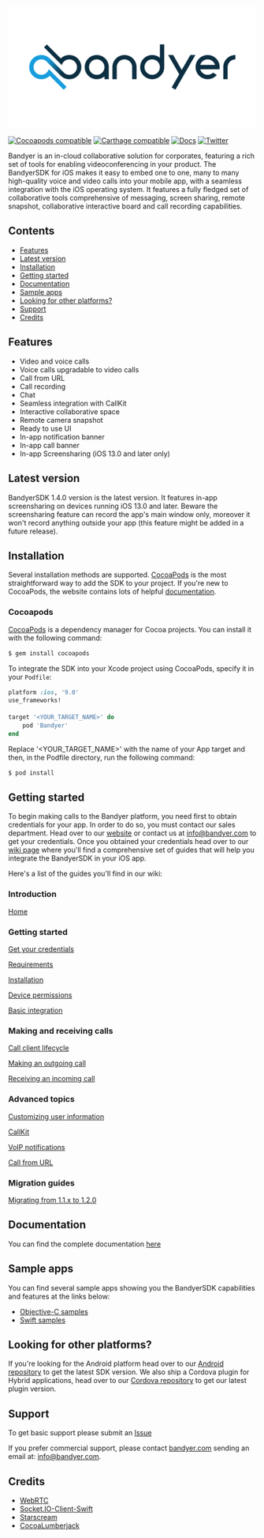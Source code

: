 <p align="center">
	<img src="img/Bandyer-logotype-white-1024x500.png" alt="Bandyer" title="Bandyer" />
</p>

[![Cocoapods compatible](https://img.shields.io/cocoapods/v/Bandyer)](https://cocoapods.org/pods/Bandyer)
[![Carthage compatible](https://img.shields.io/badge/Carthage-compatible-4BC51D.svg?style=flat)](https://github.com/Carthage/Carthage)
[![Docs](https://img.shields.io/badge/docs-current-brightgreen.svg)](https://docs.bandyer.com/Bandyer-iOS-SDK/BandyerSDK/1.4.0/index.html)
[![Twitter](https://img.shields.io/twitter/url/http/shields.io.svg?style=social&logo=twitter)](https://twitter.com/intent/follow?screen_name=bandyersrl)

Bandyer is an in-cloud collaborative solution for corporates, featuring a rich set of tools for enabling videoconferencing in your product. The BandyerSDK for iOS makes it easy to embed one to one, many to many high-quality voice and video calls into your mobile app, with a seamless integration with the iOS operating system. It features a fully fledged set of collaborative tools comprehensive of messaging, screen sharing, remote snapshot, collaborative interactive board and call recording capabilities. 

## Contents

- [Features](#features)
- [Latest version](#latest-version)
- [Installation](#installation)
- [Getting started](#getting-started)
- [Documentation](#documentation)
- [Sample apps](#sample-apps)
- [Looking for other platforms?](#looking-for-other-platforms)
- [Support](#support)
- [Credits](#credits)

## Features

- Video and voice calls
- Voice calls upgradable to video calls
- Call from URL
- Call recording
- Chat
- Seamless integration with CallKit
- Interactive collaborative space
- Remote camera snapshot
- Ready to use UI
- In-app notification banner
- In-app call banner
- In-app Screensharing (iOS 13.0 and later only)

## Latest version

BandyerSDK 1.4.0 version is the latest version. It features in-app screensharing on devices running iOS 13.0 and later. Beware the screensharing feature can record the app's main window only, moreover it won't record anything outside your app (this feature might be added in a future release). 

## Installation

Several installation methods are supported. [CocoaPods][cocoapods] is the most straightforward way to add the SDK to your project. If you're new to CocoaPods, the website contains lots of helpful [documentation][cocoapods-getting-started].

### Cocoapods

[CocoaPods][cocoapods] is a dependency manager for Cocoa projects. You can install it with the following command:

```bash
$ gem install cocoapods
```

To integrate the SDK into your Xcode project using CocoaPods, specify it in your `Podfile`:

```ruby
platform :ios, '9.0'
use_frameworks!

target '<YOUR_TARGET_NAME>' do
    pod 'Bandyer'
end
```

Replace '\<YOUR\_TARGET\_NAME\>' with the name of your App target and then, in the Podfile directory, run the following command:

```bash
$ pod install
```

## Getting started

To begin making calls to the Bandyer platform, you need first to obtain credentials for your app. In order to do so, you must contact our sales department. Head over to our [website](https://www.bandyer.com) or contact us at [info@bandyer.com](mailto:info@bandyer.com) to get your credentials. Once you obtained your credentials head over to our [wiki page](https://github.com/Bandyer/Bandyer-iOS-SDK/wiki) where you'll find a comprehensive set of guides that will help you integrate the BandyerSDK in your iOS app. 

Here's a list of the guides you'll find in our wiki:

### Introduction
[Home](https://github.com/Bandyer/Bandyer-iOS-SDK/wiki)

### Getting started
[Get your credentials](https://github.com/Bandyer/Bandyer-iOS-SDK/wiki/Get-your-credentials)

[Requirements](https://github.com/Bandyer/Bandyer-iOS-SDK/wiki/Requirements)

[Installation](https://github.com/Bandyer/Bandyer-iOS-SDK/wiki/Installation)

[Device permissions](https://github.com/Bandyer/Bandyer-iOS-SDK/wiki/Device-Permissions)

[Basic integration](https://github.com/Bandyer/Bandyer-iOS-SDK/wiki/Getting-Started)

### Making and receiving calls
[Call client lifecycle](https://github.com/Bandyer/Bandyer-iOS-SDK/wiki/Call-client-lifecycle)

[Making an outgoing call](https://github.com/Bandyer/Bandyer-iOS-SDK/wiki/Making-an-outgoing-call)

[Receiving an incoming call](https://github.com/Bandyer/Bandyer-iOS-SDK/wiki/Receiving-an-incoming-call)

### Advanced topics
[Customizing user information](https://github.com/Bandyer/Bandyer-iOS-SDK/wiki/Customizing-user-information) 

[CallKit](https://github.com/Bandyer/Bandyer-iOS-SDK/wiki/CallKit)

[VoIP notifications](https://github.com/Bandyer/Bandyer-iOS-SDK/wiki/VOIP-notifications)

[Call from URL](https://github.com/Bandyer/Bandyer-iOS-SDK/wiki/Call-from-URL)

### Migration guides
[Migrating from 1.1.x to 1.2.0](https://github.com/Bandyer/Bandyer-iOS-SDK/wiki/MigrationGuide-from-1.1.1-to-1.2.0)

## Documentation

You can find the complete documentation [here][documentation]

## Sample apps

You can find several sample apps showing you the BandyerSDK capabilities and features at the links below:

- [Objective-C samples][objective-c-samples]
- [Swift samples][swift-samples]

## Looking for other platforms?

If you're looking for the Android platform head over to our [Android repository][android] to get the latest SDK version. We also ship a Cordova plugin for Hybrid applications, head over to our [Cordova repository][cordova] to get our latest plugin version. 

## Support

To get basic support please submit an [Issue][issues]

If you prefer commercial support, please contact [bandyer.com][bandyer-website] sending an email at: [info@bandyer.com](mailto:info@bandyer.com.).

## Credits

- [WebRTC](https://webrtc.org/)
- [Socket.IO-Client-Swift](https://github.com/socketio/socket.io-client-swift)
- [Starscream](https://github.com/daltoniam/starscream)
- [CocoaLumberjack](https://github.com/CocoaLumberjack/CocoaLumberjack)

[cocoapods]: https://cocoapods.org/
[cocoapods-getting-started]: https://guides.cocoapods.org/using/getting-started.html
[bandyer-website]: https://www.bandyer.com
[wiki]: https://github.com/Bandyer/Bandyer-iOS-SDK/wiki
[documentation]: https://docs.bandyer.com/Bandyer-iOS-SDK/BandyerSDK/latest/index.html
[objective-c-samples]: https://github.com/Bandyer/Bandyer-iOS-SDK-Samples
[swift-samples]: https://github.com/Bandyer/Bandyer-iOS-SDK-Samples-Swift
[android]: https://github.com/Bandyer/Bandyer-Android-SDK
[cordova]: https://github.com/Bandyer/Bandyer-Cordova-Plugin
[issues]: https://github.com/Bandyer/Bandyer-iOS-SDK/issues
